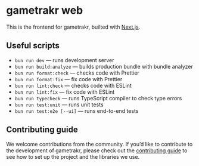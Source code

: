 # gametrakr web

This is the frontend for gametrakr, builted with [Next.js](https://nextjs.org/).

## Useful scripts

- `bun run dev` — runs development server
- `bun run build:analyze` — builds production bundle with bundle analyzer
- `bun run format:check` — checks code with Prettier
- `bun run format:fix` — fix code with Prettier
- `bun run lint:check` — checks code with ESLint
- `bun run lint:fix` — fix code with ESLint
- `bun run typecheck` — runs TypeScript compiler to check type errors
- `bun run test:unit` — runs unit tests
- `bun run test:e2e [--ui]` — runs end-to-end tests

## Contributing guide

We welcome contributions from the community. If you’d like to contribute to the development of gametrakr, please check out the [contributing guide](docs/contributing-guide.md) to see how to set up the project and the libraries we use.

